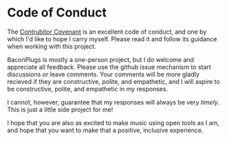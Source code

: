 # Code of Conduct

The [Contrubitor Covenant](https://www.contributor-covenant.org/version/1/4/code-of-conduct.html) is an excellent code of
conduct, and one by which I'd like to hope I carry myself. Please read it and follow its guidance when
working with this project.

BaconPlugs is mostly a one-person project, but I do welcome and appreciate all feedback. 
Please use the
github issue mechanism to start discussions or leave comments. Your comments will be more gladly
recieved if they are constructive, polite,
and empathetic, and I will aspire to be constructive, polite, and empathetic in my responses.

I cannot, however, guarantee that my responses will always be very *timely*. 
This is just a little side project for me! 

I hope that you are also as excited to make music using open tools as I am, and hope that
you want to make that a positive, inclusive experience.

